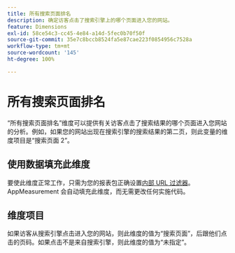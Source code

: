 ```yaml
---
title: 所有搜索页面排名
description: 确定访客点击了搜索引擎上的哪个页面进入您的网站。
feature: Dimensions
exl-id: 58ce54c3-cc45-4e84-a14d-5fec0b70f50f
source-git-commit: 35e7c8bccb8524fa5e87cae223f0854956c7528a
workflow-type: tm+mt
source-wordcount: '145'
ht-degree: 100%

---
```


# 所有搜索页面排名

“所有搜索页面排名”维度可以提供有关访客点击了搜索结果的哪个页面进入您网站的分析。例如，如果您的网站出现在搜索引擎的搜索结果的第二页，则此变量的维度项目是“搜索页面 2”。

## 使用数据填充此维度

要使此维度正常工作，只需为您的报表包正确设置[内部 URL 过滤器](/help/admin/admin/c-manage-report-suites/c-edit-report-suites/general/internal-url-filter-admin.md)。AppMeasurement 会自动填充此维度，而无需更改任何实施代码。

## 维度项目

如果访客从搜索引擎点击进入您的网站，则此维度的值为“搜索页面”，后跟他们点击的页码。如果点击不是来自搜索引擎，则此维度的值为“未指定”。
